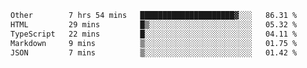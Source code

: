 <!--START_SECTION:waka-->

```txt
Other        7 hrs 54 mins   █████████████████████▓░░░   86.31 %
HTML         29 mins         █▒░░░░░░░░░░░░░░░░░░░░░░░   05.32 %
TypeScript   22 mins         █░░░░░░░░░░░░░░░░░░░░░░░░   04.11 %
Markdown     9 mins          ▒░░░░░░░░░░░░░░░░░░░░░░░░   01.75 %
JSON         7 mins          ▒░░░░░░░░░░░░░░░░░░░░░░░░   01.42 %
```

<!--END_SECTION:waka-->